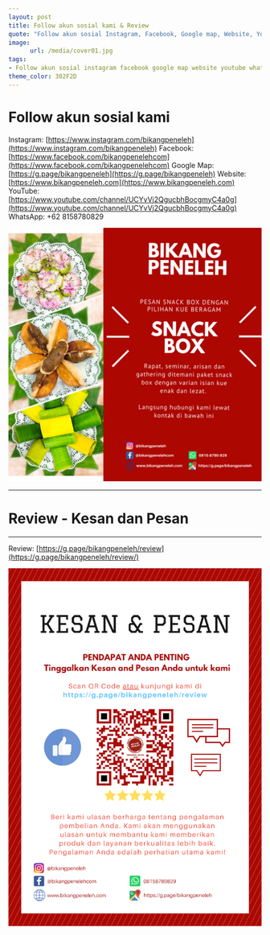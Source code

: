 ```yaml
---
layout: post
title: Follow akun sosial kami & Review
quote: "Follow akun sosial Instagram, Facebook, Google map, Website, Youtube, Whatsapp ..."
image:
      url: /media/cover01.jpg
tags:
- Follow akun sosial instagram facebook google map website youtube whatsapp
theme_color: 302F2D
---
```


# Follow akun sosial kami
Instagram: [https://www.instagram.com/bikangpeneleh](https://www.instagram.com/bikangpeneleh)
Facebook: [https://www.facebook.com/bikangpenelehcom](https://www.facebook.com/bikangpenelehcom)
Google Map: [https://g.page/bikangpeneleh](https://g.page/bikangpeneleh)
Website: [https://www.bikangpeneleh.com](https://www.bikangpeneleh.com)
YouTube: [https://www.youtube.com/channel/UCYvVj2QgucbhBocgmyC4a0g](https://www.youtube.com/channel/UCYvVj2QgucbhBocgmyC4a0g)
WhatsApp: +62 8158780829

![Snack Box](/media/snackbox.png)

---
# Review - Kesan dan Pesan
---
Review: [https://g.page/bikangpeneleh/review](https://g.page/bikangpeneleh/review/)

![Review](/media/review.png)
